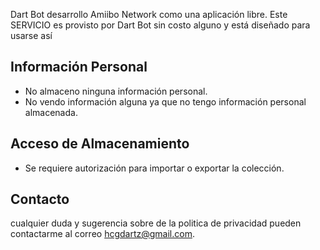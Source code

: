 Dart Bot desarrollo Amiibo Network como una aplicación libre. Este SERVICIO es provisto por Dart Bot sin costo alguno y está diseñado para usarse así

## Información Personal
* No almaceno ninguna información personal.
* No vendo información alguna ya que no tengo información personal almacenada.

## Acceso de Almacenamiento
* Se requiere autorización para importar o exportar la colección.

## Contacto
cualquier duda y sugerencia sobre de la politica de privacidad pueden contactarme al correo <hcgdartz@gmail.com>.